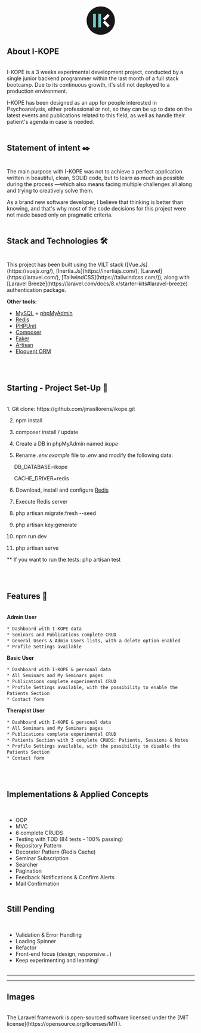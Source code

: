 <br>
<p align="center"> <img src="./resources/js/Assets/ik.png?raw=true" width=15%></p>

## About I-KOPE
<br>
I-KOPE is a 3 weeks experimental development project, conducted by a single junior backend programmer within the last month of a full stack bootcamp. Due to its continuous growth, it's still not deployed to a production environment.
 
 <br>

I-KOPE has been designed as an app for people interested in Psychoanalysis, either professional or not, so they can be up to date on the latest events and publications related to this field, as well as handle their patient's agenda in case is needed.
<br><br>

## Statement of intent ✒️
<br>
The main purpose with I-KOPE was not to achieve a perfect application written in beautiful, clean, SOLID code, but to learn as much as possible during the process —which also means facing multiple challenges all along and trying to creatively solve them. 
<br>

As a brand new software developer, I believe that thinking is better than knowing, and that's why most of the code decisions for this project were not made based only on pragmatic criteria.
<br><br>

## Stack and Technologies 🛠️
<br>
This project has been built using the VILT stack ([Vue.Js](https://vuejs.org/), [Inertia.Js](https://inertiajs.com/), [Laravel](https://laravel.com/), [TailwindCSS](https://tailwindcss.com/)), along with [Laravel Breeze](https://laravel.com/docs/8.x/starter-kits#laravel-breeze) authentication package.


<strong>Other tools:</strong>


- [MySQL](https://www.mysql.com/) + [phpMyAdmin](https://www.phpmyadmin.net/)
- [Redis](https://redis.io/)
- [PHPUnit](https://phpunit.de/)
- [Composer](https://getcomposer.org/)
- [Faker](https://github.com/fzaninotto/Faker)
- [Artisan](https://laravel.com/docs/8.x/artisan)
- [Eloquent ORM](https://laravel.com/docs/8.x/eloquent)

<br><br>


## Starting - Project Set-Up 🚀
<br>
1. Git clone: https://github.com/jmasllorens/ikope.git

2. npm install

3. composer install / update

4. Create a DB in phpMyAdmin named <em>ikope</em>

5. Rename <em>.env.example</em> file to <em>.env</em> and modify the following data:

&nbsp;&nbsp;&nbsp;&nbsp;&nbsp;DB_DATABASE=ikope

&nbsp;&nbsp;&nbsp;&nbsp;&nbsp;CACHE_DRIVER=redis

6. Download, install and configure [Redis](https://laravel.com/docs/8.x/redis)

7. Execute Redis server

8. php artisan migrate:fresh --seed

9. php artisan key:generate

10. npm run dev

11. php artisan serve

** If you want to run the tests: php artisan test

<br><br>


## Features 🎨
<br>
<strong>Admin User</strong>

    * Dashboard with I-KOPE data
    * Seminars and Publications complete CRUD
    * General Users & Admin Users lists, with a delete option enabled
    * Profile Settings available

<strong>Basic User</strong>

    * Dashboard with I-KOPE & personal data
    * All Seminars and My Seminars pages
    * Publications complete experimental CRUD
    * Profile Settings available, with the possibility to enable the Patients Section
    * Contact form


<strong>Therapist User</strong>

    * Dashboard with I-KOPE & personal data
    * All Seminars and My Seminars pages
    * Publications complete experimental CRUD
    * Patients Section with 3 complete CRUDS: Patients, Sessions & Notes
    * Profile Settings available, with the possibility to disable the Patients Section
    * Contact form
<br><br>

## Implementations & Applied Concepts
<br>

- OOP
- MVC
- 6 complete CRUDS
- Testing with TDD (84 tests - 100% passing)
- Repository Pattern
- Decorator Pattern (Redis Cache)
- Seminar Subscription
- Searcher
- Pagination
- Feedback Notifications & Confirm Alerts
- Mail Confirmation 
<br><br>

## Still Pending
<br>

- Validation & Error Handling
- Loading Spinner
- Refactor
- Front-end focus (design, responsive...)
- Keep experimenting and learning!
<br><br>


***
***
## Images
<br>
The Laravel framework is open-sourced software licensed under the [MIT license](https://opensource.org/licenses/MIT).
<br><br>
